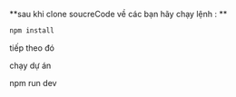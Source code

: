 

**sau khi clone soucreCode về các bạn hãy chạy lệnh :
**
```java
npm install 

```
tiếp theo đó 

chạy dự án 

npm run dev